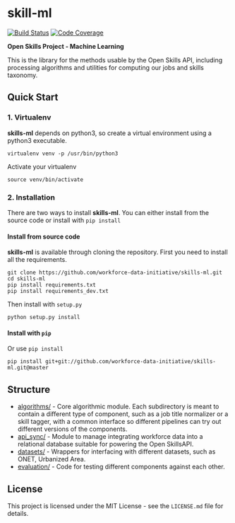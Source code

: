 skill-ml
=========

[![Build Status](https://travis-ci.org/workforce-data-initiative/skills-ml.svg?branch=master)](https://travis-ci.org/workforce-data-initiative/skills-ml)
[![Code Coverage](https://codecov.io/gh/workforce-data-initiative/skills-ml/branch/master/graph/badge.svg)](https://codecov.io/gh/workforce-data-initiative/skills-ml)

**Open Skills Project - Machine Learning**

This is the library for the methods usable by the Open Skills API, including processing algorithms and utilities for computing our jobs and skills taxonomy.



Quick Start
-----------
### 1. Virtualenv
**skills-ml** depends on python3, so create a virtual environment using a python3 executable.

    virtualenv venv -p /usr/bin/python3
    
Activate your virtualenv
    
    source venv/bin/activate

### 2. Installation

There are two ways to install **skills-ml**. You can either install from the source code or install with `pip install`

#### Install from source code

**skills-ml** is available through cloning the repository. First you need to install all the requirements.

	git clone https://github.com/workforce-data-initiative/skills-ml.git
	cd skills-ml
	pip install requirements.txt
	pip install requirements_dev.txt

Then install with `setup.py`
  
    python setup.py install

#### Install with `pip`

Or use `pip install`
    
    pip install git+git://github.com/workforce-data-initiative/skills-ml.git@master

Structure
----------
- [algorithms/](https://github.com/workforce-data-initiative/skills-ml/tree/documentation/skills_ml/algorithms) - Core algorithmic module. Each subdirectory is meant to contain a different type of component, such as a job title normalizer or a skill tagger, with a common interface so different pipelines can try out different versions of the components.
- [api_sync/](https://github.com/workforce-data-initiative/skills-ml/tree/documentation/skills_ml/api_sync) - Module to manage integrating workforce data into a relational database suitable for powering the Open SkillsAPI.
- [datasets/](https://github.com/workforce-data-initiative/skills-ml/tree/documentation/skills_ml/datasets) - Wrappers for interfacing with different datasets, such as ONET, Urbanized Area.
- [evaluation/](https://github.com/workforce-data-initiative/skills-ml/tree/documentation/skills_ml/evaluation) - Code for testing different components against each other.

License
-------
This project is licensed under the MIT License - see the `LICENSE.md` file for details.